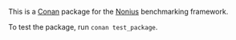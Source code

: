 This is a [Conan](https://www.conan.io/) package for the [Nonius](https://github.com/rmartinho/nonius) benchmarking framework.

To test the package, run `conan test_package`.

